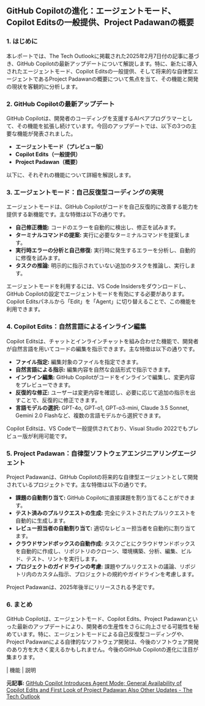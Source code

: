 ## GitHub Copilotの進化：エージェントモード、Copilot Editsの一般提供、Project Padawanの概要

### 1. はじめに

本レポートでは、The Tech Outlookに掲載された2025年2月7日付の記事に基づき、GitHub Copilotの最新アップデートについて解説します。特に、新たに導入されたエージェントモード、Copilot Editsの一般提供、そして将来的な自律型エージェントであるProject Padawanの概要について焦点を当て、その機能と開発の現状を客観的に分析します。

### 2. GitHub Copilotの最新アップデート

GitHub Copilotは、開発者のコーディングを支援するAIペアプログラマーとして、その機能を拡張し続けています。今回のアップデートでは、以下の3つの主要な機能が発表されました。

* **エージェントモード（プレビュー版）**
* **Copilot Edits（一般提供）**
* **Project Padawan（概要）**

以下に、それぞれの機能について詳細を解説します。

### 3. エージェントモード：自己反復型コーディングの実現

エージェントモードは、GitHub Copilotがコードを自己反復的に改善する能力を提供する新機能です。主な特徴は以下の通りです。

* **自己修正機能:** コードのエラーを自動的に検出し、修正を試みます。
* **ターミナルコマンドの提案:** 実行に必要なターミナルコマンドを提案します。
* **実行時エラーの分析と自己修復:** 実行時に発生するエラーを分析し、自動的に修復を試みます。
* **タスクの推論:** 明示的に指示されていない追加のタスクを推論し、実行します。

エージェントモードを利用するには、VS Code Insidersをダウンロードし、GitHub Copilotの設定でエージェントモードを有効にする必要があります。Copilot Editsパネルから「Edit」を「Agent」に切り替えることで、この機能を利用できます。

### 4. Copilot Edits：自然言語によるインライン編集

Copilot Editsは、チャットとインラインチャットを組み合わせた機能で、開発者が自然言語を用いてコードの編集を指示できます。主な特徴は以下の通りです。

* **ファイル指定:** 編集対象のファイルを指定できます。
* **自然言語による指示:** 編集内容を自然な会話形式で指示できます。
* **インライン編集:** GitHub Copilotがコードをインラインで編集し、変更内容をプレビューできます。
* **反復的な修正:** ユーザーは変更内容を確認し、必要に応じて追加の指示を出すことで、反復的に修正できます。
* **言語モデルの選択:** GPT-4o, GPT-o1, GPT-o3-mini, Claude 3.5 Sonnet, Gemini 2.0 Flashなど、複数の言語モデルから選択できます。

Copilot Editsは、VS Codeで一般提供されており、Visual Studio 2022でもプレビュー版が利用可能です。

### 5. Project Padawan：自律型ソフトウェアエンジニアリングエージェント

Project Padawanは、GitHub Copilotの将来的な自律型エージェントとして開発されているプロジェクトです。主な特徴は以下の通りです。

* **課題の自動割り当て:** GitHub Copilotに直接課題を割り当てることができます。
* **テスト済みのプルリクエストの生成:** 完全にテストされたプルリクエストを自動的に生成します。
* **レビュー担当者の自動割り当て:** 適切なレビュー担当者を自動的に割り当てます。
* **クラウドサンドボックスの自動作成:** タスクごとにクラウドサンドボックスを自動的に作成し、リポジトリのクローン、環境構築、分析、編集、ビルド、テスト、リントを実行します。
* **プロジェクトのガイドラインの考慮:** 課題やプルリクエストの議論、リポジトリ内のカスタム指示、プロジェクトの規約やガイドラインを考慮します。

Project Padawanは、2025年後半にリリースされる予定です。

### 6. まとめ

GitHub Copilotは、エージェントモード、Copilot Edits、Project Padawanといった最新のアップデートにより、開発者の生産性をさらに向上させる可能性を秘めています。特に、エージェントモードによる自己反復型コーディングや、Project Padawanによる自律的なソフトウェア開発は、今後のソフトウェア開発のあり方を大きく変えるかもしれません。今後のGitHub Copilotの進化に注目が集まります。

| 機能 | 説明 

**元記事:** [GitHub Copilot Introduces Agent Mode; General Availability of Copilot Edits and First Look of Project Padawan Also Other Updates - The Tech Outlook](https://www.thetechoutlook.com/new-release/software-apps/github-copilot-introduces-agent-mode-general-availability-of-copilot-edits-and-first-look-of-project-padawan-also-other-updates/)